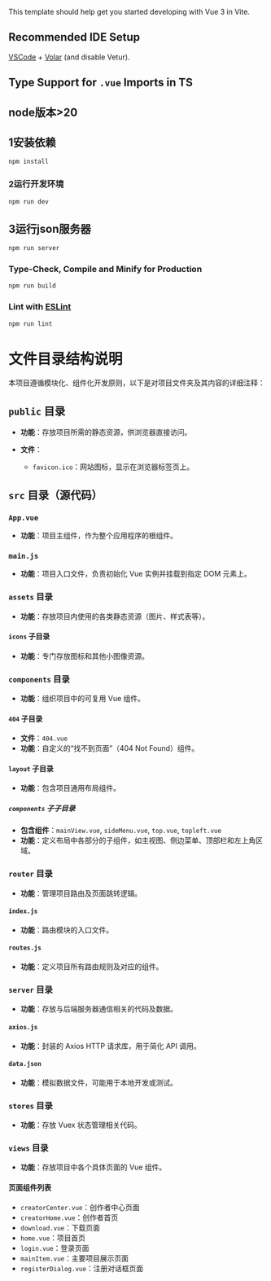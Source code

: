 This template should help get you started developing with Vue 3 in Vite.

## Recommended IDE Setup

[VSCode](https://code.visualstudio.com/) + [Volar](https://marketplace.visualstudio.com/items?itemName=Vue.volar) (and disable Vetur).

## Type Support for `.vue` Imports in TS

## node版本>20
## 1安装依赖

```sh
npm install
```

### 2运行开发环境

```sh
npm run dev
```
## 3运行json服务器
```sh
npm run server
```
### Type-Check, Compile and Minify for Production

```sh
npm run build
```

### Lint with [ESLint](https://eslint.org/)

```sh
npm run lint
```

# 文件目录结构说明

本项目遵循模块化、组件化开发原则，以下是对项目文件夹及其内容的详细注释：

## `public` 目录

- **功能**：存放项目所需的静态资源，供浏览器直接访问。

- **文件**：
  - `favicon.ico`：网站图标，显示在浏览器标签页上。

## `src` 目录（源代码）

### `App.vue`

- **功能**：项目主组件，作为整个应用程序的根组件。

### `main.js`

- **功能**：项目入口文件，负责初始化 Vue 实例并挂载到指定 DOM 元素上。

### `assets` 目录

- **功能**：存放项目内使用的各类静态资源（图片、样式表等）。

#### `icons` 子目录

- **功能**：专门存放图标和其他小图像资源。

### `components` 目录

- **功能**：组织项目中的可复用 Vue 组件。

#### `404` 子目录

- **文件**：`404.vue`
- **功能**：自定义的“找不到页面”（404 Not Found）组件。

#### `layout` 子目录

- **功能**：包含项目通用布局组件。

##### `components` 子子目录

- **包含组件**：`mainView.vue`, `sideMenu.vue`, `top.vue`, `topleft.vue`
- **功能**：定义布局中各部分的子组件，如主视图、侧边菜单、顶部栏和左上角区域。

### `router` 目录

- **功能**：管理项目路由及页面跳转逻辑。

#### `index.js`

- **功能**：路由模块的入口文件。

#### `routes.js`

- **功能**：定义项目所有路由规则及对应的组件。

### `server` 目录

- **功能**：存放与后端服务器通信相关的代码及数据。

#### `axios.js`

- **功能**：封装的 Axios HTTP 请求库，用于简化 API 调用。

#### `data.json`

- **功能**：模拟数据文件，可能用于本地开发或测试。

### `stores` 目录

- **功能**：存放 Vuex 状态管理相关代码。

### `views` 目录

- **功能**：存放项目中各个具体页面的 Vue 组件。

#### 页面组件列表

- `creatorCenter.vue`：创作者中心页面
- `creatorHome.vue`：创作者首页
- `download.vue`：下载页面
- `home.vue`：项目首页
- `login.vue`：登录页面
- `mainItem.vue`：主要项目展示页面
- `registerDialog.vue`：注册对话框页面
